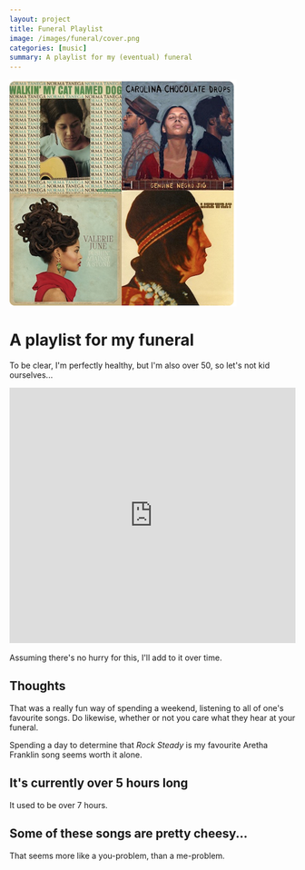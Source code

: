 ```yaml
---
layout: project
title: Funeral Playlist
image: /images/funeral/cover.png
categories: [music]
summary: A playlist for my (eventual) funeral
---
```


![](/images/funeral/title.png)

# A playlist for my funeral

To be clear, I'm perfectly healthy, but I'm also over 50, so let's not kid
ourselves...

<iframe allow="autoplay *; encrypted-media *;" frameborder="0" height="450" style="width:100%;max-width:660px;overflow:hidden;background:transparent;" sandbox="allow-forms allow-popups allow-same-origin allow-scripts allow-storage-access-by-user-activation allow-top-navigation-by-user-activation" src="https://embed.music.apple.com/gb/playlist/funeral/pl.u-qayMsjEb52"></iframe>

Assuming there's no hurry for this, I'll add to it over time.

## Thoughts
That was a really fun way of spending a weekend, listening to all of one's
favourite songs. Do likewise, whether or not you care what they hear at your funeral.

Spending a day to determine that *Rock Steady* is my favourite Aretha Franklin song seems
worth it alone.

## It's currently over 5 hours long
It used to be over 7 hours.

## Some of these songs are pretty cheesy...

That seems more like a you-problem, than a me-problem.
